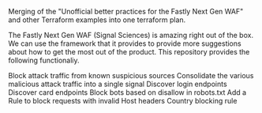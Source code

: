 Merging of the "Unofficial better practices for the Fastly Next Gen WAF" and other Terraform examples into one terraform plan.

The Fastly Next Gen WAF (Signal Sciences) is amazing right out of the box. We can use the framework that it provides to provide more suggestions about how to get the most out of the product. This repository provides the following functionaliy.

Block attack traffic from known suspicious sources
Consolidate the various malicious attack traffic into a single signal
Discover login endpoints
Discover card endpoints
Block bots based on disallow in robots.txt
Add a Rule to block requests with invalid Host headers
Country blocking rule
